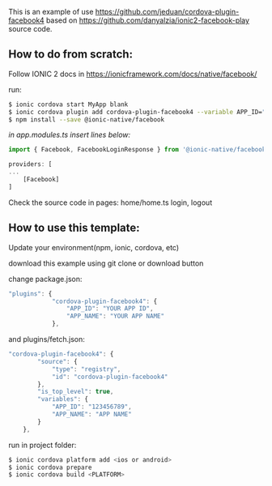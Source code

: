 This is an example of use https://github.com/jeduan/cordova-plugin-facebook4 based on https://github.com/danyalzia/ionic2-facebook-play source code.

## How to do from scratch:

Follow IONIC 2 docs in https://ionicframework.com/docs/native/facebook/

run:
```bash
$ ionic cordova start MyApp blank
$ ionic cordova plugin add cordova-plugin-facebook4 --variable APP_ID="123456789" --variable APP_NAME="myApplication"
$ npm install --save @ionic-native/facebook
```

*in app.modules.ts insert lines below:*
```javascript
import { Facebook, FacebookLoginResponse } from '@ionic-native/facebook';

providers: [
...
	[Facebook]
]
```

Check the source code in pages:
home/home.ts login, logout


## How to use this template:

Update your environment(npm, ionic, cordova, etc)

download this example using git clone or download button

change package.json:

```javascript
"plugins": {
            "cordova-plugin-facebook4": {
                "APP_ID": "YOUR APP ID",
                "APP_NAME": "YOUR APP NAME"
            },
```

and plugins/fetch.json:

```javascript
"cordova-plugin-facebook4": {
        "source": {
            "type": "registry",
            "id": "cordova-plugin-facebook4"
        },
        "is_top_level": true,
        "variables": {
            "APP_ID": "123456789",
            "APP_NAME": "APP NAME"
        }
    },
```

run in project folder:
```bash
$ ionic cordova platform add <ios or android>
$ ionic cordova prepare
$ ionic cordova build <PLATFORM>
```

